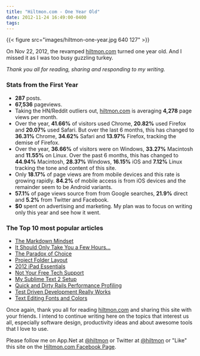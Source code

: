 ```yaml
---
title: "Hiltmon.com - One Year Old"
date: 2012-11-24 16:49:00-0400
tags: 
---
```


{{< figure src="images/hiltmon-one-year.jpg 640 127" >}}

On Nov 22, 2012, the revamped [hiltmon.com](https://hiltmon.com) turned one year old. And I missed it as I was too busy guzzling turkey.

*Thank you all for reading, sharing and responding to my writing.*

### Stats from the First Year

* **287** posts.
* **67,536** pageviews.
* Taking the HN/Reddit outliers out, [hiltmon.com](https://hiltmon.com) is averaging **4,278** page views per month.
* Over the year, **41.66%** of visitors used Chrome, **20.82%** used Firefox and **20.07%** used Safari. But over the last 6 months, this has changed to **36.31%** Chrome, **34.62%** Safari and **13.97%** Firefox, tracking the demise of Firefox.
* Over the year, **36.66%** of visitors were on Windows, **33.27%** Macintosh and **11.55%** on Linux. Over the past 6 months, this has changed to **44.94%** Macintosh, **28.37%** Windows, **16.15%** iOS and **7.12%** Linux tracking the tone and content of this site.
* Only **18.17%** of page views are from mobile devices and this rate is growing rapidly. **84.2%** of mobile access is from iOS devices and the remainder seem to be Android variants.
* **57.1%** of page views source from from Google searches, **21.9%** direct and **5.2%** from Twitter and Facebook.
* **$0** spent on advertising and marketing. My plan was to focus on writing only this year and see how it went.

### The Top 10 most popular articles

* [The Markdown Mindset](https://hiltmon.com/blog/2012/02/20/the-markdown-mindset/)
* [It Should Only Take You a Few Hours...](https://hiltmon.com/blog/2012/01/11/it-should-only-take-you-a-few-hours-dot-dot-dot/)
* [The Paradox of Choice](https://hiltmon.com/blog/2012/02/01/the-paradox-of-choice/)
* [Project Folder Layout](https://hiltmon.com/blog/2012/06/30/project-folder-layout/)
* [2012 iPad Essentials](https://hiltmon.com/blog/2012/03/17/2012-ipad-essentials/)
* [Not Your Free Tech Support](https://hiltmon.com/blog/2012/03/13/not-your-free-tech-support/)
* [My Sublime Text 2 Setup](https://hiltmon.com/blog/2012/08/14/my-sublime-text-2-setup/)
* [Quick and Dirty Rails Performance Profiling](https://hiltmon.com/blog/2012/02/27/quick-and-dirty-rails-performance-profiling/)
* [Test Driven Development Really Works](https://hiltmon.com/blog/2012/01/26/test-driven-development-really-works/)
* [Text Editing Fonts and Colors](https://hiltmon.com/blog/2012/02/23/text-editing-fonts-and-colors/)

Once again, thank you all for reading [hiltmon.com](https://hiltmon.com) and sharing this site with your friends.  I intend to continue writing here on the topics that interest us all, especially software design, productivity ideas and about awesome tools that I love to use.

Please follow me on App.Net at [@hiltmon](http://alpha.app.net/hiltmon) or Twitter at [@hiltmon](https://twitter.com/hiltmon) or  "Like" this site on the [Hiltmon.com Facebook Page](http://www.facebook.com/hiltmoncom).
